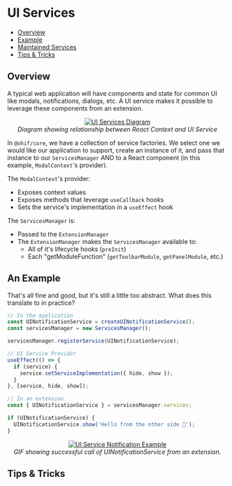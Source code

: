 # UI Services

- [Overview](#/)
- [Example](#/)
- [Maintained Services](#/)
- [Tips & Tricks](#/)

## Overview

A typical web application will have components and state for common UI like
modals, notifications, dialogs, etc. A UI service makes it possible to leverage
these components from an extension.

<div style="text-align: center;">
  <a href="/assets/img/ui-services.png">
    <img src="/assets/img/ui-services.png" alt="UI Services Diagram" style="margin: 0 auto; max-width: 500px;" />
  </a>
  <div><i>Diagram showing relationship between React Context and UI Service</i></div>
</div>

In `@ohif/core`, we have a collection of service factories. We select one we
would like our application to support, create an instance of it, and pass that
instance to our `ServicesManager` AND to a React component (in this example,
`ModalContext`'s provider).

The `ModalContext`'s provider:

- Exposes context values
- Exposes methods that leverage `useCallback` hooks
- Sets the service's implementation in a `useEffect` hook

The `ServicesManager` is:

- Passed to the `ExtensionManager`
- The `ExtensionManager` makes the `ServicesManager` available to:
  - All of it's lifecycle hooks (`preInit`)
  - Each "getModuleFunction" (`getToolbarModule`, `getPanelModule`, etc.)

## An Example

That's all fine and good, but it's still a little too abstract. What does this
translate to in practice?

```js
// In the application
const UINotificationService = createUINotificationService();
const servicesManager = new ServicesManager();

servicesManager.registerService(UINotificationService);

// UI Service Provider
useEffect(() => {
  if (service) {
    service.setServiceImplementation({ hide, show });
  }
}, [service, hide, show]);

// In an extension
const { UINotificationService } = servicesManager.services;

if (UINotificationService) {
  UINotificationService.show('Hello from the other side 👋');
}
```

<div style="text-align: center;">
  <a href="/assets/img/notification-example.gif">
    <img src="/assets/img/notification-example.gif" alt="UI Service Notification Example" style="margin: 0 auto; max-width: 500px;" />
  </a>
  <div><i>GIF showing successful call of UINotificationService from an extension.</i></div>
</div>

## Tips & Tricks
